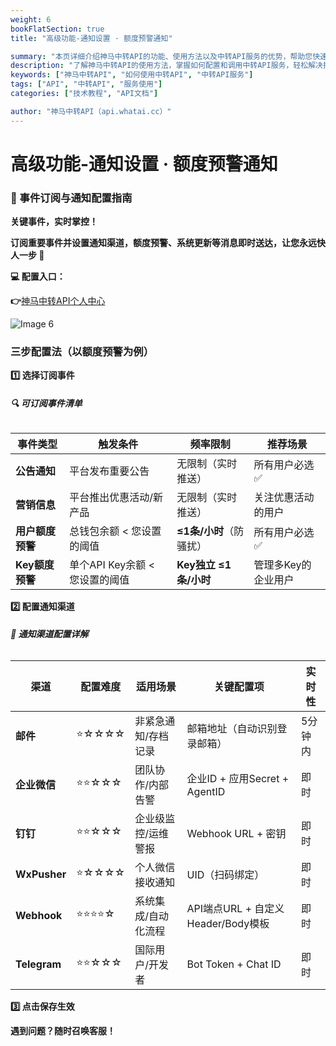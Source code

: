 ```yaml
---
weight: 6
bookFlatSection: true
title: "高级功能-通知设置 · 额度预警通知"

summary: "本页详细介绍神马中转API的功能、使用方法以及中转API服务的优势，帮助您快速上手并提升效率。"
description: "了解神马中转API的使用方法，掌握如何配置和调用中转API服务，轻松解决接口调用难题。"
keywords: ["神马中转API", "如何使用中转API", "中转API服务"]
tags: ["API", "中转API", "服务使用"]
categories: ["技术教程", "API文档"]

author: "神马中转API（api.whatai.cc）"
---
```



# 高级功能-通知设置 · 额度预警通知



### **🔔 事件订阅与通知配置指南**

**关键事件，实时掌控！**

**订阅重要事件并设置通知渠道，额度预警、系统更新等消息即时送达，让您永远快人一步 🚨**

**💻 配置入口：**

**👉**[神马中转API个人中心](https://api.whatai.cc/personal)

![Image 6](https://pic2.imgdd.cc/item/68cc0a32fcdff6548301c454.png)


### **三步配置法（以额度预警为例）**

**1️⃣ 选择订阅事件**

###### **🔍 可订阅事件清单**

| **事件类型** | **触发条件** | **频率限制** | **推荐场景** |
| --- | --- | --- | --- |
| **公告通知** | 平台发布重要公告 | 无限制（实时推送） | 所有用户必选 ✅ |
| **营销信息** | 平台推出优惠活动/新产品 | 无限制（实时推送） | 关注优惠活动的用户 |
| **用户额度预警** | 总钱包余额 < 您设置的阈值 | **≤1条/小时**（防骚扰） | 所有用户必选 ✅ |
| **Key额度预警** | 单个API Key余额 < 您设置的阈值 | **Key独立 ≤1条/小时** | 管理多Key的企业用户 |

**2️⃣ 配置通知渠道**

###### **🔧 通知渠道配置详解**

| **渠道** | **配置难度** | **适用场景** | **关键配置项** | **实时性** |
| --- | --- | --- | --- | --- |
| **邮件** | ⭐☆☆☆☆ | 非紧急通知/存档记录 | 邮箱地址（自动识别登录邮箱） | 5分钟内 |
| **企业微信** | ⭐⭐☆☆☆ | 团队协作/内部告警 | 企业ID + 应用Secret + AgentID | 即时 |
| **钉钉** | ⭐⭐☆☆☆ | 企业级监控/运维警报 | Webhook URL + 密钥 | 即时 |
| **WxPusher** | ⭐☆☆☆☆ | 个人微信接收通知 | UID（扫码绑定） | 即时 |
| **Webhook** | ⭐⭐⭐⭐☆ | 系统集成/自动化流程 | API端点URL + 自定义Header/Body模板 | 即时 |
| **Telegram** | ⭐⭐☆☆☆ | 国际用户/开发者 | Bot Token + Chat ID | 即时 |

**3️⃣ 点击保存生效**

**遇到问题？随时召唤客服！**